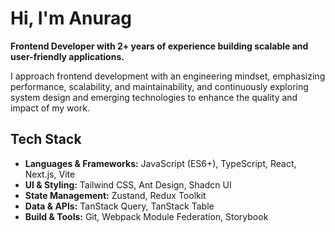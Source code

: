 # Hi, I'm Anurag  

**Frontend Developer with 2+ years of experience building scalable and user-friendly applications.**

I approach frontend development with an engineering mindset, emphasizing performance, scalability, and maintainability, and continuously exploring system design and emerging technologies to enhance the quality and impact of my work.
## Tech Stack  

- **Languages & Frameworks:** JavaScript (ES6+), TypeScript, React, Next.js, Vite  
- **UI & Styling:** Tailwind CSS, Ant Design, Shadcn UI  
- **State Management:** Zustand, Redux Toolkit  
- **Data & APIs:** TanStack Query, TanStack Table  
- **Build & Tools:** Git, Webpack Module Federation, Storybook  
